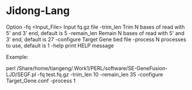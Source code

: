 # Jidong-Lang

Option
        -fq <Input_File>    Input fq.gz file
        -trim_len   <Trim reads length> Trim N bases of read with 5' and 3' end, default is 5
        -remain_len <Remain reads length>   Remain N bases of read with 5' and 3' end, default is 27
        -configure  <bed file>    Target Gene bed file
        -process    <Number of process used>    N processes to use, default is 1
        -help   print HELP message

Example:

perl /Share/home/tiangeng/.Work1/PERL/software/SE-GeneFusion-LJD/SEGF.pl -fq test.fq.gz -trim_len 10 -remain_len 35 -configure Target_Gene.conf -process 1
